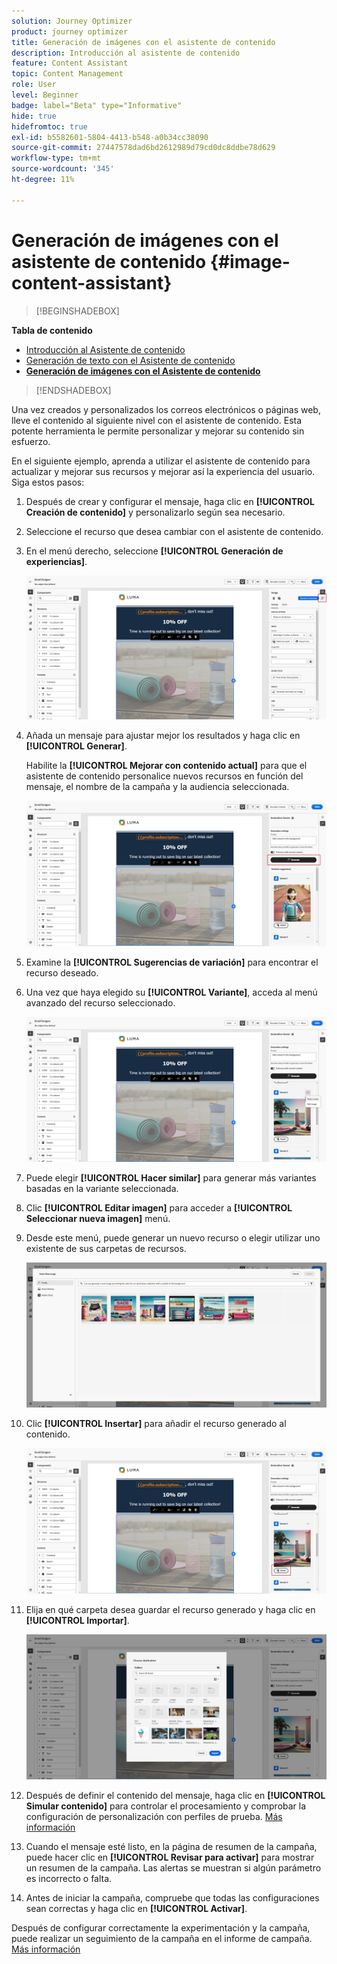```yaml
---
solution: Journey Optimizer
product: journey optimizer
title: Generación de imágenes con el asistente de contenido
description: Introducción al asistente de contenido
feature: Content Assistant
topic: Content Management
role: User
level: Beginner
badge: label="Beta" type="Informative"
hide: true
hidefromtoc: true
exl-id: b5582601-5804-4413-b548-a0b34cc38090
source-git-commit: 27447578dad6bd2612989d79cd0dc8ddbe78d629
workflow-type: tm+mt
source-wordcount: '345'
ht-degree: 11%

---
```


# Generación de imágenes con el asistente de contenido {#image-content-assistant}

>[!BEGINSHADEBOX]

**Tabla de contenido**

* [Introducción al Asistente de contenido](gs-generative.md)
* [Generación de texto con el Asistente de contenido](generative-content.md)
* **[Generación de imágenes con el Asistente de contenido](generative-image.md)**

>[!ENDSHADEBOX]

Una vez creados y personalizados los correos electrónicos o páginas web, lleve el contenido al siguiente nivel con el asistente de contenido. Esta potente herramienta le permite personalizar y mejorar su contenido sin esfuerzo.

En el siguiente ejemplo, aprenda a utilizar el asistente de contenido para actualizar y mejorar sus recursos y mejorar así la experiencia del usuario. Siga estos pasos:

1. Después de crear y configurar el mensaje, haga clic en **[!UICONTROL Creación de contenido]** y personalizarlo según sea necesario.

1. Seleccione el recurso que desea cambiar con el asistente de contenido.

1. En el menú derecho, seleccione **[!UICONTROL Generación de experiencias]**.

   ![](assets/gen-ai-image-1.png)

1. Añada un mensaje para ajustar mejor los resultados y haga clic en **[!UICONTROL Generar]**.

   Habilite la **[!UICONTROL Mejorar con contenido actual]** para que el asistente de contenido personalice nuevos recursos en función del mensaje, el nombre de la campaña y la audiencia seleccionada.

   ![](assets/gen-ai-image-2.png)

1. Examine la **[!UICONTROL Sugerencias de variación]** para encontrar el recurso deseado.

1. Una vez que haya elegido su **[!UICONTROL Variante]**, acceda al menú avanzado del recurso seleccionado.

   ![](assets/gen-ai-image-3.png)

1. Puede elegir **[!UICONTROL Hacer similar]** para generar más variantes basadas en la variante seleccionada.

1. Clic **[!UICONTROL Editar imagen]** para acceder a **[!UICONTROL Seleccionar nueva imagen]** menú.

1. Desde este menú, puede generar un nuevo recurso o elegir utilizar uno existente de sus carpetas de recursos.

   ![](assets/gen-ai-image-4.png)

1. Clic **[!UICONTROL Insertar]** para añadir el recurso generado al contenido.

   ![](assets/gen-ai-image-5.png)

1. Elija en qué carpeta desea guardar el recurso generado y haga clic en **[!UICONTROL Importar]**.

   ![](assets/gen-ai-image-6.png)

1. Después de definir el contenido del mensaje, haga clic en **[!UICONTROL Simular contenido]** para controlar el procesamiento y comprobar la configuración de personalización con perfiles de prueba. [Más información](../content-management/preview-test.md)

1. Cuando el mensaje esté listo, en la página de resumen de la campaña, puede hacer clic en **[!UICONTROL Revisar para activar]** para mostrar un resumen de la campaña. Las alertas se muestran si algún parámetro es incorrecto o falta.

1. Antes de iniciar la campaña, compruebe que todas las configuraciones sean correctas y haga clic en **[!UICONTROL Activar]**.

Después de configurar correctamente la experimentación y la campaña, puede realizar un seguimiento de la campaña en el informe de campaña. [Más información](../reports/campaign-global-report.md#experimentation-report)
